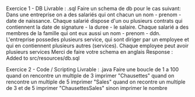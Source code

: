 Exercice 1 - DB
Livrable : .sql
Faire un schema de db pour le cas suivant:
Dans une entreprise on a des salariés qui ont chacun un nom - prenom - date de naissance.
Chaque salarié dispose d'un ou plusieurs contrats qui contiennent la date de signature - la duree - le salaire.
Chaque salarié a des membres de la famille qui ont eux aussi un nom - prenom - ddn.
L'entreprise possedes plusieurs service, qui sont diriger par un employee et qui en contiennent plusieurs autres (services).
Chaque employee peut avoir plusieurs services
Merci de faire votre schema en anglais
Response : Added to src/resources/db.sql

Exercice 2 - Code / Scripting
Livrable : .java 
Faire une boucle de 1 a 100
quand on rencontre un multiple de 3 imprimer "Chausettes"
quand on rencontre un multiple de 5 imprimer "Sales"
quand on recontre un multiple de 3 et de 5 imprimer "ChausettesSales"
sinon imprimer le nombre